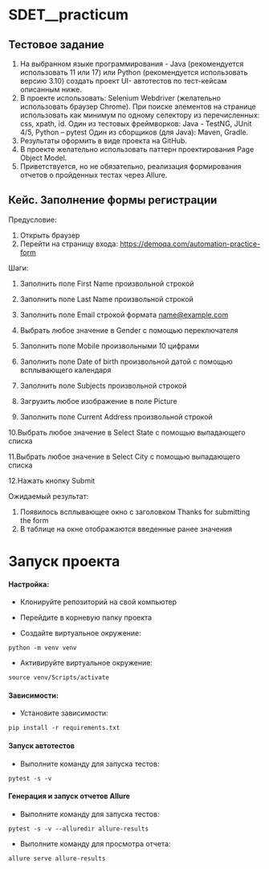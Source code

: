 # SDET__practicum

## Тестовое задание
1. На выбранном языке программирования - Java (рекомендуется использовать 11
или 17) или Python (рекомендуется использовать версию 3.10) создать проект UI-
автотестов по тест-кейсам описанным ниже.
2. В проекте использовать:
Selenium Webdriver (желательно использовать браузер Chrome).
При поиске элементов на странице использовать как минимум по одному
селектору из перечисленных: css, xpath, id.
Один из тестовых фреймворков: Java - TestNG, JUnit 4/5, Python – pytest
Один из сборщиков (для Java): Maven, Gradle.
3. Результаты оформить в виде проекта на GitHub.
4. В проекте желательно использовать паттерн проектирования Page Object Model.
5. Приветствуется, но не обязательно, реализация формирования отчетов о
пройденных тестах через Allure.

## Кейс. Заполнение формы регистрации

Предусловие:
1. Открыть браузер
2. Перейти на страницу входа: https://demoqa.com/automation-practice-form
   
Шаги:
1. Заполнить поле First Name произвольной строкой
   
3. Заполнить поле Last Name произвольной строкой
   
5. Заполнить поле Email строкой формата name@example.com
   
7. Выбрать любое значение в Gender с помощью переключателя
   
9. Заполнить поле Mobile произвольными 10 цифрами
    
11. Заполнить поле Date of birth произвольной датой с помощью всплывающего календаря
    
13. Заполнить поле Subjects произвольной строкой
    
15. Загрузить любое изображение в поле Picture
    
17. Заполнить поле Current Address произвольной строкой
    
10.Выбрать любое значение в Select State с помощью выпадающего списка

11.Выбрать любое значение в Select City с помощью выпадающего списка

12.Нажать кнопку Submit

   
Ожидаемый результат:
1. Появилось всплывающее окно с заголовком Thanks for submitting the form
2. В таблице на окне отображаются введенные ранее значения

# Запуск проекта
#### Настройка:
- Клонируйте репозиторий на свой компьютер

- Перейдите в корневую папку проекта

- Создайте виртуальное окружение:
```
python -m venv venv
```

- Активируйте виртуальное окружение:
```
source venv/Scripts/activate
```

#### Зависимости:

- Установите зависимости:
```
pip install -r requirements.txt
```

#### Запуск автотестов

- Выполните команду для запуска тестов:
```
pytest -s -v
```

#### Генерация и запуск отчетов Allure

- Выполните команду для запуска тестов:
```
pytest -s -v --alluredir allure-results
```

- Выполните команду для просмотра отчета:
```
allure serve allure-results
```
